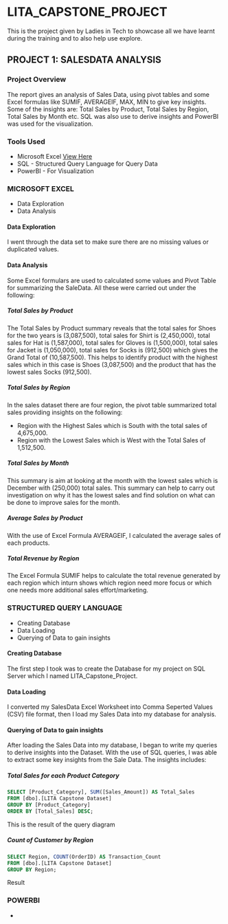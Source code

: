 # LITA_CAPSTONE_PROJECT
This is the project given by Ladies in Tech to showcase all we have learnt during the training and to also help use explore.

## PROJECT 1: SALESDATA ANALYSIS

### Project Overview
The report gives an analysis of Sales Data, using pivot tables and some Excel formulas like SUMIF, AVERAGEIF, MAX, MIN to give key insights. Some of the insights are: Total Sales by Product, Total Sales by Region, Total Sales by Month etc. SQL was also use to derive insights and PowerBI was used for the visualization.

### Tools Used
- Microsoft Excel [View Here](https://1drv.ms/x/c/96d72dbaef9f7a90/Eab1VlHPNP9DuSr3XG7bF3IBPwgnXOxY2mxgcWPM3F_yaA)
- SQL - Structured Query Language for Query Data
- PowerBI - For Visualization

### MICROSOFT EXCEL
- Data Exploration
- Data Analysis

#### Data Exploration
I went through the data set to make sure there are no missing values or duplicated values.

#### Data Analysis
Some Excel formulars are used to calculated some values and Pivot Table for summarizing the SaleData. All these were carried out under the following: 

##### Total Sales by Product
The Total Sales by Product summary reveals that the total sales for Shoes for the two years is (3,087,500), total sales for Shirt is (2,450,000), total sales for Hat is (1,587,000), total sales for Gloves is (1,500,000), total sales for Jacket is (1,050,000), total sales for Socks is (912,500) which gives the Grand Total of (10,587,500).
This helps to identify product with the highest sales which in this case is Shoes (3,087,500) and the product that has the lowest sales Socks (912,500).

##### Total Sales by Region
In the sales dataset there are four region, the pivot table summarized total sales providing insights on the following:
- Region with the Highest Sales which is South with the total sales of 4,675,000.
- Region with the Lowest Sales which is West with the Total Sales of 1,512,500. 

##### Total Sales by Month
This summary is aim at looking at the month with the lowest sales which is December with (250,000) total sales. This summary can help to carry out investigation on why it has the lowest sales and find solution on what can be done to improve sales for the month.

##### Average Sales by Product
With the use of Excel Formula AVERAGEIF, I calculated the average sales of each products.

##### Total Revenue by Region
The Excel Formula SUMIF helps to calculate the total revenue generated by each region which inturn shows which region need more focus or which one needs more additional sales effort/marketing. 


### STRUCTURED QUERY LANGUAGE
- Creating Database
- Data Loading 
- Querying of Data to gain insights  

#### Creating Database
The first step I took was to create the Database for my project on SQL Server which I named LITA_Capstone_Project.

#### Data Loading
I converted my SalesData Excel Worksheet into Comma Seperted Values (CSV) file format, then I load my Sales Data into my database for analysis.

#### Querying of Data to gain insights
After loading the Sales Data into my database, I began to write my queries to derive insights into the Dataset. With the use of SQL queries, I was able to extract some key insights from the Sale Data. The insights includes:

##### Total Sales for each Product Category
```SQL
SELECT [Product_Category], SUM([Sales_Amount]) AS Total_Sales
FROM [dbo].[LITA Capstone Dataset]
GROUP BY [Product_Category]
ORDER BY [Total_Sales] DESC;
```
This is the result of the query
diagram

##### Count of Customer by Region
```SQL
SELECT Region, COUNT(OrderID) AS Transaction_Count
FROM [dbo].[LITA Capstone Dataset]
GROUP BY Region;
```
Result




### POWERBI
- 
